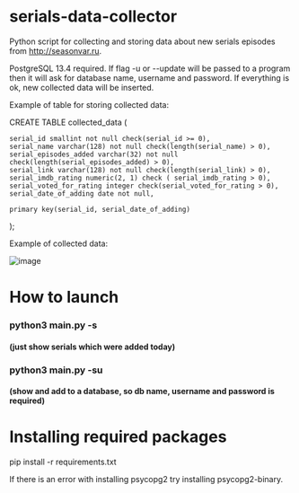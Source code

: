 # serials-data-collector
Python script for collecting and storing data about new serials episodes from http://seasonvar.ru.

PostgreSQL 13.4 required. If flag -u or --update will be passed to a program
then it will ask for database name, username and password. If everything is ok, new collected data will be inserted.

Example of table for storing collected data:

CREATE TABLE collected_data (

    serial_id smallint not null check(serial_id >= 0),
    serial_name varchar(128) not null check(length(serial_name) > 0),
    serial_episodes_added varchar(32) not null check(length(serial_episodes_added) > 0),
    serial_link varchar(128) not null check(length(serial_link) > 0),
    serial_imdb_rating numeric(2, 1) check ( serial_imdb_rating > 0),
    serial_voted_for_rating integer check(serial_voted_for_rating > 0),
    serial_date_of_adding date not null,

    primary key(serial_id, serial_date_of_adding)
);

Example of collected data: 

![image](https://user-images.githubusercontent.com/86420598/152660770-5927386b-5ba5-4aeb-8a45-1b5f1a2ebcdf.png)

# How to launch

### python3 main.py -s 
#### (just show serials which were added today)
### python3 main.py -su 
#### (show and add to a database, so db  name, username and password is required)

# Installing required packages

pip install -r requirements.txt

If there is an error with installing psycopg2 try installing psycopg2-binary.
